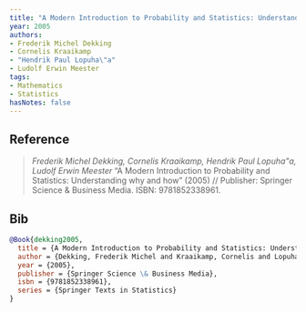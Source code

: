 ```yaml
---
title: "A Modern Introduction to Probability and Statistics: Understanding Why and How"
year: 2005
authors:
- Frederik Michel Dekking
- Cornelis Kraaikamp
- "Hendrik Paul Lopuha\"a"
- Ludolf Erwin Meester
tags:
- Mathematics
- Statistics
hasNotes: false
---
```


## Reference

> <i>Frederik Michel Dekking, Cornelis Kraaikamp, Hendrik Paul Lopuha\"a, Ludolf Erwin Meester</i> “A Modern Introduction to Probability and Statistics: Understanding why and how” (2005) // Publisher: Springer Science \& Business Media. ISBN:&nbsp;9781852338961.

## Bib

```bib
@Book{dekking2005,
  title = {A Modern Introduction to Probability and Statistics: Understanding why and how},
  author = {Dekking, Frederik Michel and Kraaikamp, Cornelis and Lopuha\"a, Hendrik Paul and Meester, Ludolf Erwin},
  year = {2005},
  publisher = {Springer Science \& Business Media},
  isbn = {9781852338961},
  series = {Springer Texts in Statistics}
}
```

